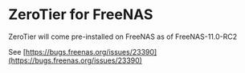 ZeroTier for FreeNAS 
======

ZeroTier will come pre-installed on FreeNAS as of FreeNAS-11.0-RC2

See [https://bugs.freenas.org/issues/23390](https://bugs.freenas.org/issues/23390)